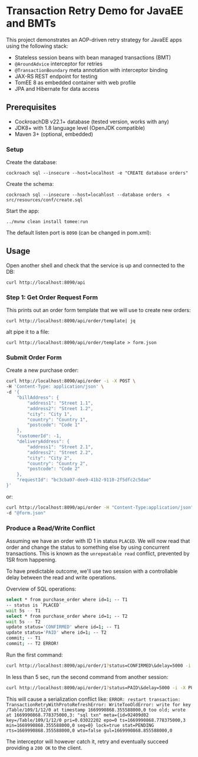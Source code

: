 # Transaction Retry Demo for JavaEE and BMTs
                                   
This project demonstrates an AOP-driven retry strategy for JavaEE 
apps using the following stack:

- Stateless session beans with bean managed transactions (BMT)
- `@AroundAdvice` interceptor for retries
- `@TransactionBoundary` meta annotation with interceptor binding
- JAX-RS REST endpoint for testing
- TomEE 8 as embedded container with web profile
- JPA and Hibernate for data access

## Prerequisites

- CockroachDB v22.1+ database (tested version, works with any)
- JDK8+ with 1.8 language level (OpenJDK compatible)
- Maven 3+ (optional, embedded)

### Setup

Create the database:

    cockroach sql --insecure --host=localhost -e "CREATE database orders"

Create the schema:

    cockroach sql --insecure --host=locahlost --database orders  < src/resources/conf/create.sql

Start the app:
             
    ../mvnw clean install tomee:run
    
The default listen port is `8090` (can be changed in pom.xml):
    
## Usage

Open another shell and check that the service is up and connected to the DB:

    curl http://localhost:8090/api

### Step 1: Get Order Request Form
           
This prints out an order form template that we will use to create new orders:

    curl http://localhost:8090/api/order/template| jq

alt pipe it to a file:

    curl http://localhost:8090/api/order/template > form.json

### Submit Order Form
   
Create a new purchase order:

```bash
curl http://localhost:8090/api/order -i -X POST \
-H 'Content-Type: application/json' \
-d '{
    "billAddress": {
        "address1": "Street 1.1",
        "address2": "Street 1.2",
        "city": "City 1",
        "country": "Country 1",
        "postcode": "Code 1"
    },
    "customerId": -1,
    "deliveryAddress": {
        "address1": "Street 2.1",
        "address2": "Street 2.2",
        "city": "City 2",
        "country": "Country 2",
        "postcode": "Code 2"
    },
    "requestId": "bc3cba97-dee9-41b2-9110-2f5dfc2c5dae"
}'
```

or:

```bash
curl http://localhost:8090/api/order -H "Content-Type:application/json" -X POST \
-d "@form.json"
```

### Produce a Read/Write Conflict

Assuming we have an order with ID 1 in status `PLACED`. We will now read that order and 
change the status to something else by using concurrent transactions. This is known as the 
`unrepeatable read` conflict, prevented by 1SR from happening.

To have predictable outcome, we'll use two session with a controllable delay between the 
read and write operations. 

Overview of SQL operations:

```bash
select * from purchase_order where id=1; -- T1 
-- status is `PLACED`
wait 5s -- T1 
select * from purchase_order where id=1; -- T2
wait 5s -- T2
update status='CONFIRMED' where id=1; -- T1
update status='PAID' where id=1; -- T2
commit; -- T1
commit; -- T2 ERROR!
```
                     
Run the first command:

```bash
curl http://localhost:8090/api/order/1?status=CONFIRMED\&delay=5000 -i -X PUT
```

In less than 5 sec, run the second command from another session:

```bash
curl http://localhost:8090/api/order/1?status=PAID\&delay=5000 -i -X PUT
```

This will cause a serialization conflict like: `ERROR: restart transaction: TransactionRetryWithProtoRefreshError: WriteTooOldError: write for key /Table/109/1/12/0 at timestamp 1669990868.355588000,0 too old; wrote at 1669990868.778375000,3: "sql txn" meta={id=92409d02 key=/Table/109/1/12/0 pri=0.03022202 epo=0 ts=1669990868.778375000,3 min=1669990868.355588000,0 seq=0} lock=true stat=PENDING rts=1669990868.355588000,0 wto=false gul=1669990868.855588000,0`

The interceptor will however catch it, retry and eventually succeed providing a `200 OK` to
the client.

